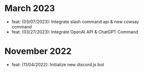 # March 2023
- feat: (03/07/2023): Integrate slash command api & new cowsay command
- feat: (03/27/2023): Integrate OpenAI API & ChatGPT Command

# November 2022
- feat: (11/04/2022): Initialize new discord.js bot
